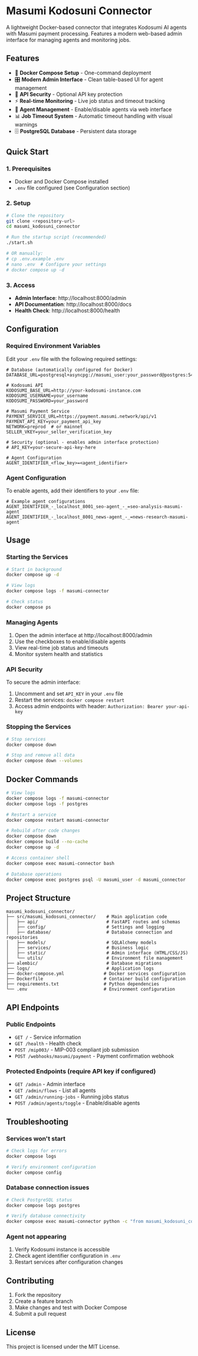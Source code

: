 # Masumi Kodosuni Connector

A lightweight Docker-based connector that integrates Kodosumi AI agents with Masumi payment processing. Features a modern web-based admin interface for managing agents and monitoring jobs.

## Features

- 🚀 **Docker Compose Setup** - One-command deployment
- 🎛️ **Modern Admin Interface** - Clean table-based UI for agent management
- 🔐 **API Security** - Optional API key protection
- ⚡ **Real-time Monitoring** - Live job status and timeout tracking
- 🔄 **Agent Management** - Enable/disable agents via web interface
- 📊 **Job Timeout System** - Automatic timeout handling with visual warnings
- 🗄️ **PostgreSQL Database** - Persistent data storage

## Quick Start

### 1. Prerequisites

- Docker and Docker Compose installed
- `.env` file configured (see Configuration section)

### 2. Setup

```bash
# Clone the repository
git clone <repository-url>
cd masumi_kodosuni_connector

# Run the startup script (recommended)
./start.sh

# OR manually:
# cp .env.example .env
# nano .env  # Configure your settings
# docker compose up -d
```

### 3. Access

- **Admin Interface**: http://localhost:8000/admin
- **API Documentation**: http://localhost:8000/docs
- **Health Check**: http://localhost:8000/health

## Configuration

### Required Environment Variables

Edit your `.env` file with the following required settings:

```env
# Database (automatically configured for Docker)
DATABASE_URL=postgresql+asyncpg://masumi_user:your_password@postgres:5432/masumi_connector

# Kodosumi API
KODOSUMI_BASE_URL=http://your-kodosumi-instance.com
KODOSUMI_USERNAME=your_username
KODOSUMI_PASSWORD=your_password

# Masumi Payment Service
PAYMENT_SERVICE_URL=https://payment.masumi.network/api/v1
PAYMENT_API_KEY=your_payment_api_key
NETWORK=preprod  # or mainnet
SELLER_VKEY=your_seller_verification_key

# Security (optional - enables admin interface protection)
# API_KEY=your-secure-api-key-here

# Agent Configuration
AGENT_IDENTIFIER_<flow_key>=<agent_identifier>
```

### Agent Configuration

To enable agents, add their identifiers to your `.env` file:

```env
# Example agent configurations
AGENT_IDENTIFIER_-_localhost_8001_seo-agent_-_=seo-analysis-masumi-agent
AGENT_IDENTIFIER_-_localhost_8001_news-agent_-_=news-research-masumi-agent
```

## Usage

### Starting the Services

```bash
# Start in background
docker compose up -d

# View logs
docker compose logs -f masumi-connector

# Check status
docker compose ps
```

### Managing Agents

1. Open the admin interface at http://localhost:8000/admin
2. Use the checkboxes to enable/disable agents
3. View real-time job status and timeouts
4. Monitor system health and statistics

### API Security

To secure the admin interface:

1. Uncomment and set `API_KEY` in your `.env` file
2. Restart the services: `docker compose restart`
3. Access admin endpoints with header: `Authorization: Bearer your-api-key`

### Stopping the Services

```bash
# Stop services
docker compose down

# Stop and remove all data
docker compose down --volumes
```

## Docker Commands

```bash
# View logs
docker compose logs -f masumi-connector
docker compose logs -f postgres

# Restart a service
docker compose restart masumi-connector

# Rebuild after code changes
docker compose down
docker compose build --no-cache
docker compose up -d

# Access container shell
docker compose exec masumi-connector bash

# Database operations
docker compose exec postgres psql -U masumi_user -d masumi_connector
```

## Project Structure

```
masumi_kodosuni_connector/
├── src/masumi_kodosuni_connector/    # Main application code
│   ├── api/                          # FastAPI routes and schemas
│   ├── config/                       # Settings and logging
│   ├── database/                     # Database connection and repositories
│   ├── models/                       # SQLAlchemy models
│   ├── services/                     # Business logic
│   ├── static/                       # Admin interface (HTML/CSS/JS)
│   └── utils/                        # Environment file management
├── alembic/                          # Database migrations
├── logs/                             # Application logs
├── docker-compose.yml               # Docker services configuration
├── Dockerfile                       # Container build configuration
├── requirements.txt                 # Python dependencies
└── .env                             # Environment configuration
```

## API Endpoints

### Public Endpoints
- `GET /` - Service information
- `GET /health` - Health check
- `POST /mip003/` - MIP-003 compliant job submission
- `POST /webhooks/masumi/payment` - Payment confirmation webhook

### Protected Endpoints (require API key if configured)
- `GET /admin` - Admin interface
- `GET /admin/flows` - List all agents
- `GET /admin/running-jobs` - Running jobs status
- `POST /admin/agents/toggle` - Enable/disable agents

## Troubleshooting

### Services won't start
```bash
# Check logs for errors
docker compose logs

# Verify environment configuration
docker compose config
```

### Database connection issues
```bash
# Check PostgreSQL status
docker compose logs postgres

# Verify database connectivity
docker compose exec masumi-connector python -c "from masumi_kodosuni_connector.database.connection import test_connection; test_connection()"
```

### Agent not appearing
1. Verify Kodosumi instance is accessible
2. Check agent identifier configuration in `.env`
3. Restart services after configuration changes

## Contributing

1. Fork the repository
2. Create a feature branch
3. Make changes and test with Docker Compose
4. Submit a pull request

## License

This project is licensed under the MIT License.